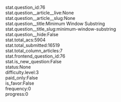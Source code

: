 stat.question_id:76  
stat.question__article__live:None  
stat.question__article__slug:None  
stat.question__title:Minimum Window Substring  
stat.question__title_slug:minimum-window-substring  
stat.question__hide:False  
stat.total_acs:5904  
stat.total_submitted:16519  
stat.total_column_articles:7  
stat.frontend_question_id:76  
stat.is_new_question:False  
status:None  
difficulty.level:3  
paid_only:False  
is_favor:False  
frequency:0  
progress:0  
